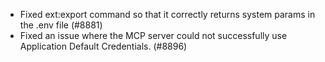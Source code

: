 - Fixed ext:export command so that it correctly returns system params in the .env file (#8881)
- Fixed an issue where the MCP server could not successfully use Application Default Credentials. (#8896)
